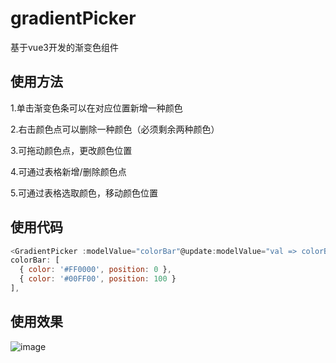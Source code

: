 # gradientPicker
基于vue3开发的渐变色组件

## 使用方法
1.单击渐变色条可以在对应位置新增一种颜色

2.右击颜色点可以删除一种颜色（必须剩余两种颜色）

3.可拖动颜色点，更改颜色位置

4.可通过表格新增/删除颜色点

5.可通过表格选取颜色，移动颜色位置
## 使用代码
```js
<GradientPicker :modelValue="colorBar"@update:modelValue="val => colorBar = val"/>
colorBar: [
  { color: '#FF0000', position: 0 },
  { color: '#00FF00', position: 100 }
],
```
## 使用效果
![image](https://github.com/user-attachments/assets/92c39f0c-ae95-4096-b616-0c6e1c05a84a)
